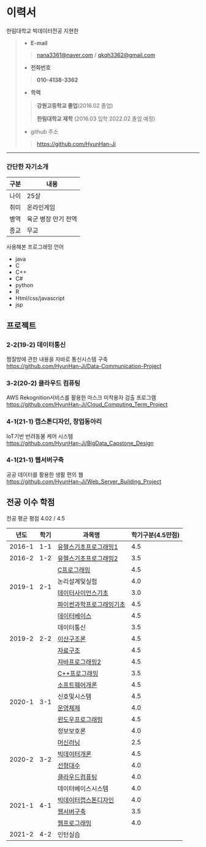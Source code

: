 # 이력서
한림대학교 빅데이터전공 지현한
> - __E-mail__
>> nana3361@naver.com / qkqh3362@gmail.com
> - __전화번호__
>> __010-4138-3362__
> 
> - __학력__
>> __강원고등학교 졸업__(2016.02 졸업)
>>
>> __한림대학교 재학__ (2016.03 입학 2022.02 졸업 예정)
> - github 주소
>> https://github.com/HyunHan-Ji
>
---
### 간단한 자기소개
|구분|내용|
|-----|-----|
|나이| 25살|
|취미| 온라인게임|
|병역| 육군 병장 만기 전역|
|종교| 무교|

사용해본 프로그래밍 언어
- java
- C
- C++
- C#
- python
- R
- Html/css/javascript
- jsp


## 프로젝트
### 2-2(19-2) 데이터통신
찜질방에 관한 내용을 자바로 통신시스템 구축<br>
https://github.com/HyunHan-Ji/Data-Communication-Project

### 3-2(20-2) 클라우드 컴퓨팅
AWS Rekognition서비스를 활용한 마스크 미착용자 검출 프로그램<br>
https://github.com/HyunHan-Ji/Cloud_Computing_Term_Project

### 4-1(21-1) 캡스톤디자인, 창업동아리
IoT기반 반려동물 케어 시스템<br>
https://github.com/HyunHan-Ji/BigData_Capstone_Design

### 4-1(21-1) 웹서버구축
공공 데이터를 활용한 생활 편의 웹<br>
https://github.com/HyunHan-Ji/Web_Server_Building_Project

## 전공 이수 학점
전공 평균 평점 4.02 / 4.5 <br>

<table>
  <thead>
    <th>년도</th>
    <th>학기</th>
    <th>과목명</th>
    <th>학기구분(4.5만점)</th>
  </thead>
  <tbody>
   <tr>
      <td>2016-1</td>
      <td>1-1</td>
      <td><a href="https://github.com/HyunHan-Ji/1-1_U-Health-Basic-of-Programming-I">유헬스기초프로그래밍1</a></td>
      <td>4.5</td>
  </tr>
  <tr>
    <td>2016-2</td>
    <td>1-2</td>
    <td><a href = "https://github.com/HyunHan-Ji/1-2_U-Health-Basic-of-Programming-II">유헬스기초프로그래밍2</a></td>
    <td>3.5</td>
  </tr>
  <tr>
    <td rowspan="4">2019-1</td>
    <td rowspan="4">2-1</td>
    <td><a href="https://github.com/HyunHan-Ji/2-1_C-programming">C프로그래밍</a></td>
    <td>4.5</td>
  </tr>
  <tr>
    <td>논리설계및실험</td>
    <td>4.0</td>
  </tr>
  <tr>
    <td><a href="https://github.com/HyunHan-Ji/2-1_Data_Science_Bagic">데이터사이언스기초</a></td>
    <td>3.0</td>
  </tr>
  <tr>
    <td><a href="https://github.com/HyunHan-Ji/2-1_Introduction-to-scientific-programming-in-python">파이썬과학프로그래밍기초</a></td>
    <td>4.5</td>
  </tr>
  <tr>
    <td rowspan="5">2019-2</td>
    <td rowspan="5">2-2</td>
    <td><a href="https://github.com/HyunHan-Ji/2-2_Database">데이터베이스</a></td>
    <td>4.5</td>
  </tr>
  <tr>
    <td>데이터통신</td>
    <td>3.5</td>
  </tr>
  <tr>
    <td><a href="https://github.com/HyunHan-Ji/2-2_Discrete-Mathematics">이산구조론</a></td>
    <td>4.5</td>
  </tr>
  <tr>
    <td><a href="https://github.com/HyunHan-Ji/2-2_Data-Structure">자료구조</a></td>
    <td>4.5</td>
  </tr>
  <tr>
    <td><a href="https://github.com/HyunHan-Ji/2-2_Java-Programming-II">자바프로그래밍2<a></td>
    <td>4.5</td>
  </tr>
  <tr>
    <td rowspan="6">2020-1</td>
    <td rowspan="6">3-1</td>
    <td><a href="https://github.com/HyunHan-Ji/3-1_Cpp-Programming">C++프로그래밍</a></td>
    <td>3.5</td>
  </tr>
  <tr>
    <td><a href="https://github.com/HyunHan-Ji/3-1_Software-Introduction">소프트웨어개론</a></td>
    <td>4.5</td>
  </tr>
  <tr>
    <td>신호및시스템</td>
    <td>4.5</td>
  </tr>
  <tr>
    <td><a href="https://github.com/HyunHan-Ji/3-1_Operating-Systems">운영체제</a></td>
    <td>4.0</td>
  </tr>
  <tr>
    <td><a href="https://github.com/HyunHan-Ji/3-1_Window-Programming">윈도우프로그래밍</a></td>
    <td>4.5</td>
  </tr>
  <tr>
    <td>정보보호론</td>
    <td>4.0</td>
  </tr>
  <tr>
    <td rowspan="4">2020-2</td>
    <td rowspan="4">3-2</td>
    <td><a href="https://github.com/HyunHan-Ji/3-2_Machine-Learning">머신러닝</a></td>
    <td>2.5</td>
  </tr>
  <tr>
    <td><a href="https://github.com/HyunHan-Ji/3-2_Bigdata-Introduction">빅데이터개론</a></td>
    <td>4.5</td>
  </tr>
  <tr>
    <td><a href="https://github.com/HyunHan-Ji/3-2_Linear-Algebra">선형대수</a></td>
    <td>4.0</td>
  </tr>
  <tr>
    <td><a href="https://github.com/HyunHan-Ji/3-2_Cloud_Computing">클라우드컴퓨팅</a></td>
    <td>4.0</td>
  </tr>
  <tr>
    <td rowspan="4">2021-1</td>
    <td rowspan="4">4-1</td>
    <td>데이터베이스시스템</td>
    <td>4.0</td>
  </tr>
  <tr>
    <td><a href="https://github.com/HyunHan-Ji/4-1_BigData-Capstone-Design">빅데이터캡스톤디자인</a></td>
    <td>4.0</td>
  </tr>
  <tr>
    <td><a href="https://github.com/HyunHan-Ji/4-1_Web-Server-building">웹서버구축</a></td>
    <td>3.5</td>
  </tr>
  <tr>
    <td><a href="https://github.com/HyunHan-Ji/4-1_Web_Programing">웹프로그래밍</a></td>
    <td>4.0</td>
  </tr>
  <tr>
    <td>2021-2</td>
    <td>4-2</td>
    <td>인턴실습</td>
    <td></td>
   </tr>
</tbody>
</table>
